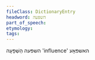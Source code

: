 ```yaml
---
fileClass: DictionaryEntry
headword: השפּעה
part_of_speech: 
etymology: 
tags: 
---
```

השפּעה
הַשְׁפָּעָה
'influence'
האשפּאָע